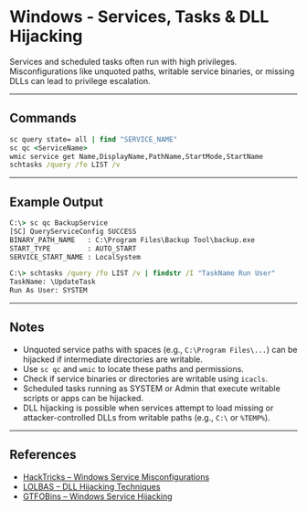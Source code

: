 # Windows - Services, Tasks & DLL Hijacking

Services and scheduled tasks often run with high privileges. Misconfigurations like unquoted paths, writable service binaries, or missing DLLs can lead to privilege escalation.

---

## Commands

```cmd
sc query state= all | find "SERVICE_NAME"
sc qc <ServiceName>
wmic service get Name,DisplayName,PathName,StartMode,StartName
schtasks /query /fo LIST /v
```

---

## Example Output

```cmd
C:\> sc qc BackupService
[SC] QueryServiceConfig SUCCESS
BINARY_PATH_NAME   : C:\Program Files\Backup Tool\backup.exe
START_TYPE         : AUTO_START
SERVICE_START_NAME : LocalSystem

C:\> schtasks /query /fo LIST /v | findstr /I "TaskName Run User"
TaskName: \UpdateTask
Run As User: SYSTEM
```

---

## Notes

- Unquoted service paths with spaces (e.g., `C:\Program Files\...`) can be hijacked if intermediate directories are writable.
- Use `sc qc` and `wmic` to locate these paths and permissions.
- Check if service binaries or directories are writable using `icacls`.
- Scheduled tasks running as SYSTEM or Admin that execute writable scripts or apps can be hijacked.
- DLL hijacking is possible when services attempt to load missing or attacker-controlled DLLs from writable paths (e.g., `C:\` or `%TEMP%`).

---

## References

- [HackTricks – Windows Service Misconfigurations](https://book.hacktricks.xyz/windows-hardening/windows-local-privilege-escalation#services)
- [LOLBAS – DLL Hijacking Techniques](https://lolbas-project.github.io)
- [GTFOBins – Windows Service Hijacking](https://gtfobins.github.io)

